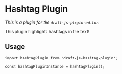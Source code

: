 # Hashtag Plugin

*This is a plugin for the `draft-js-plugin-editor`.*

This plugin highlights hashtags in the text!

## Usage

```
import hashtagPlugin from 'draft-js-hashtag-plugin';

const hashtagPluginInstance = hashtagPlugin();
```
